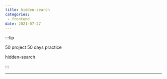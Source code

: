 ```yaml
---
title: hidden-search
categories: 
 - frontend
date: 2021-07-27
---
```


:::tip

50 project 50 days practice

hidden-search

:::


<!-- more -->

<hidden-search/>

-------

<RecoDemo :collapse="false">
  <template slot="code-template">
    <<< @/.vuepress/components/hidden-search.vue?template
  </template>
  <template slot="code-script">
    <<< @/.vuepress/components/hidden-search.vue?script
  </template>
  <template slot="code-style">
    <<< @/.vuepress/components/hidden-search.vue?style
  </template>
</RecoDemo>